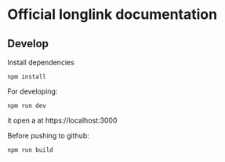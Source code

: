 # Official longlink documentation

## Develop

Install dependencies

```
npm install
```

For developing:

```
npm run dev
```

it open a at https://localhost:3000

Before pushing to github:

```
npm run build
```
